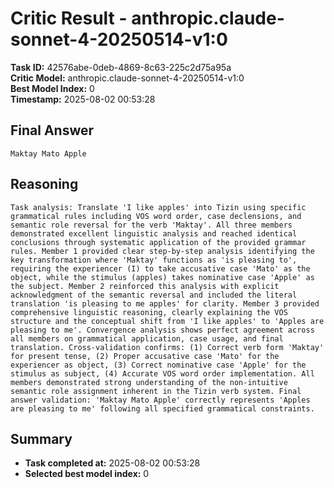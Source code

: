 # Critic Result - anthropic.claude-sonnet-4-20250514-v1:0

**Task ID:** 42576abe-0deb-4869-8c63-225c2d75a95a  
**Critic Model:** anthropic.claude-sonnet-4-20250514-v1:0  
**Best Model Index:** 0  
**Timestamp:** 2025-08-02 00:53:28

## Final Answer
```
Maktay Mato Apple
```

## Reasoning
```
Task analysis: Translate 'I like apples' into Tizin using specific grammatical rules including VOS word order, case declensions, and semantic role reversal for the verb 'Maktay'. All three members demonstrated excellent linguistic analysis and reached identical conclusions through systematic application of the provided grammar rules. Member 1 provided clear step-by-step analysis identifying the key transformation where 'Maktay' functions as 'is pleasing to', requiring the experiencer (I) to take accusative case 'Mato' as the object, while the stimulus (apples) takes nominative case 'Apple' as the subject. Member 2 reinforced this analysis with explicit acknowledgment of the semantic reversal and included the literal translation 'is pleasing to me apples' for clarity. Member 3 provided comprehensive linguistic reasoning, clearly explaining the VOS structure and the conceptual shift from 'I like apples' to 'Apples are pleasing to me'. Convergence analysis shows perfect agreement across all members on grammatical application, case usage, and final translation. Cross-validation confirms: (1) Correct verb form 'Maktay' for present tense, (2) Proper accusative case 'Mato' for the experiencer as object, (3) Correct nominative case 'Apple' for the stimulus as subject, (4) Accurate VOS word order implementation. All members demonstrated strong understanding of the non-intuitive semantic role assignment inherent in the Tizin verb system. Final answer validation: 'Maktay Mato Apple' correctly represents 'Apples are pleasing to me' following all specified grammatical constraints.
```

## Summary
- **Task completed at:** 2025-08-02 00:53:28
- **Selected best model index:** 0
